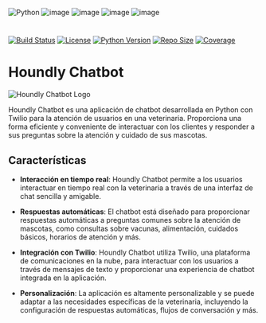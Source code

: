 
![Python](https://img.shields.io/badge/python-3670A0?logo=python&logoColor=ffdd54&style=for-the-badge)
![image](https://img.shields.io/badge/GitHub-100000?style=for-the-badge&logo=github&logoColor=white)
![image](https://img.shields.io/badge/Git-F05032?style=for-the-badge&logo=git&logoColor=white)
![image](https://img.shields.io/badge/WhatsApp-1BD741?style=for-the-badge&logo=WhatsApp&logoColor=white)
![image](https://img.shields.io/badge/Twilio-FF0000?style=for-the-badge&logo=Twilio&logoColor=white)

#
[![Build Status](https://img.shields.io/travis/usuario/houndly-chatbot.svg?style=flat-square)](https://travis-ci.org/usuario/houndly-chatbot)
[![License](https://img.shields.io/github/license/usuario/houndly-chatbot.svg?style=flat-square)](https://github.com/usuario/houndly-chatbot/blob/main/LICENSE)
[![Python Version](https://img.shields.io/badge/python-3.8%20%7C%203.9%20%7C%203.10-blue.svg?style=flat-square)](https://www.python.org/downloads/)
[![Repo Size](https://img.shields.io/github/repo-size/usuario/houndly-chatbot.svg?style=flat-square)](https://github.com/usuario/houndly-chatbot)
[![Coverage](https://img.shields.io/codecov/c/github/usuario/houndly-chatbot.svg?style=flat-square)](https://codecov.io/gh/usuario/houndly-chatbot)


#

# Houndly Chatbot

![Houndly Chatbot Logo](https://example.com/houndly-chatbot/logo.png)

Houndly Chatbot es una aplicación de chatbot desarrollada en Python con Twilio para la atención de usuarios en una veterinaria. Proporciona una forma eficiente y conveniente de interactuar con los clientes y responder a sus preguntas sobre la atención y cuidado de sus mascotas.

## Características

- **Interacción en tiempo real**: Houndly Chatbot permite a los usuarios interactuar en tiempo real con la veterinaria a través de una interfaz de chat sencilla y amigable.

- **Respuestas automáticas**: El chatbot está diseñado para proporcionar respuestas automáticas a preguntas comunes sobre la atención de mascotas, como consultas sobre vacunas, alimentación, cuidados básicos, horarios de atención y más.

- **Integración con Twilio**: Houndly Chatbot utiliza Twilio, una plataforma de comunicaciones en la nube, para interactuar con los usuarios a través de mensajes de texto y proporcionar una experiencia de chatbot integrada en la aplicación.

- **Personalización**: La aplicación es altamente personalizable y se puede adaptar a las necesidades específicas de la veterinaria, incluyendo la configuración de respuestas automáticas, flujos de conversación y más.
